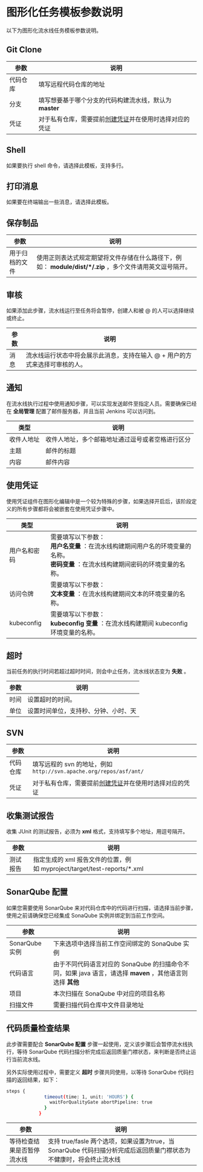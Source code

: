 # 图形化任务模板参数说明

以下为图形化流水线任务模板参数说明。

## Git Clone

| 参数     | 说明                                                     |
| -------- | -------------------------------------------------------- |
| 代码仓库 | 填写远程代码仓库的地址                                 |
| 分支     | 填写想要基于哪个分支的代码构建流水线，默认为  **master**              |
| 凭证     | 对于私有仓库，需要提前[创建凭证](../credential.md)并在使用时选择对应的凭证 |

## Shell

如果要执行 shell 命令，请选择此模板，支持多行。

## 打印消息

如果要在终端输出一些消息，请选择此模板。

## 保存制品

| 参数           | 说明                                                         |
| -------------- | ------------------------------------------------------------ |
| 用于归档的文件 | 使用正则表达式规定期望将文件存储在什么路径下，例如： **module/dist/*/.zip** ，多个文件请用英文逗号隔开。 |

## 审核

如果添加此步骤，流水线运行至任务将会暂停，创建人和被 @ 的人可以选择继续或终止。

| 参数 | 说明                                                         |
| ---- | ------------------------------------------------------------ |
| 消息 | 流水线运行状态中将会展示此消息，支持在输入 @ + 用户的方式来选择可审核的人。 |

## 通知

在流水线执行过程中使用通知步骤，可以实现发送邮件至指定人员。需要确保已经在  **全局管理**  配置了邮件服务器，并且当前 Jenkins 可以访问到。

| 类型         | 说明                                                         |
| ------------ | ------------------------------------------------------------ |
| 收件人地址 | 收件人地址，多个邮箱地址通过逗号或者空格进行区分 |
| 主题     | 邮件的标题 |
| 内容  | 邮件内容 |

## 使用凭证

使用凭证组件在图形化编辑中是一个较为特殊的步骤，如果选择开启后，该阶段定义的所有步骤都将会被嵌套在使用凭证步骤中。

| 类型         | 说明                                                         |
| ------------ | ------------------------------------------------------------ |
| 用户名和密码 | 需要填写以下参数：<br /> **用户名变量** ：在流水线构建期间用户名的环境变量的名称。<br /> **密码变量** ：在流水线构建期间密码的环境变量的名称。 |
| 访问令牌     | 需要填写以下参数：<br /> **文本变量** ：在流水线构建期间文本的环境变量的名称。 |
| kubeconfig   | 需要填写以下参数：<br /> **kubeconfig 变量** ：在流水线构建期间 kubeconfig 环境变量的名称。 |

## 超时

当前任务的执行时间若超过超时时间，则会中止任务，流水线状态变为 **失败** 。

| 参数 | 说明                                   |
| ---- | -------------------------------------- |
| 时间 | 设置超时的时间。                       |
| 单位 | 设置时间单位，支持秒、分钟、小时、天 |

## SVN

| 参数 | 说明 |
| --- | --- |
| 代码仓库 | 填写远程的 svn 的地址，例如 `http://svn.apache.org/repos/asf/ant/`  |
| 凭证 | 对于私有仓库，需要提前[创建凭证](../credential.md)并在使用时选择对应的凭证 |

## 收集测试报告

收集 JUnit 的测试报告，必须为  **xml**  格式，支持填写多个地址，用逗号隔开。

| 参数 | 说明 |
| --- | --- |
| 测试报告 | 指定生成的 xml 报告文件的位置，例如 myproject/target/test-reports/*.xml |

## SonarQube 配置

如果您需要使用 SonarQube 来对代码仓库中的代码进行扫描，请选择当前步骤，使用之前请确保您已经集成 SonaQube 实例并绑定到当前工作空间。

| 参数           | 说明                                                         |
| -------------- | ------------------------------------------------------------ |
| SonarQube 实例 | 下来选项中选择当前工作空间绑定的 SonaQube 实例               |
| 代码语言       | 由于不同代码语言对应的 SonaQube 的扫描命令不同，如果 java 语言，请选择  **maven** ，其他语言则选择 **其他**  |
| 项目           | 本次扫描在 SonaQube 中对应的项目名称                         |
| 扫描文件       | 需要扫描代码仓库中文件目录地址                               |

## 代码质量检查结果

此步骤需要配合 **SonarQube 配置** 步骤一起使用，定义该步骤后会暂停流水线执行，等待 SonarQube 代码扫描分析完成后返回质量门襟状态，来判断是否终止运行当前流水线。

另外实际使用过程中，需要定义 **超时**  步骤共同使用，以等待 SonarQube 代码扫描的返回结果，如下：

```bash
steps {
              timeout(time: 1, unit: 'HOURS') {
                waitForQualityGate abortPipeline: true
              }
            }
```

| 参数                       | 说明                                                         |
| -------------------------- | ------------------------------------------------------------ |
| 等待检查结果是否暂停流水线 | 支持 true/fasle 两个选项，如果设置为true，当 SonarQube 代码扫描分析完成后返回质量门襟状态为不健康时，将会终止流水线 |